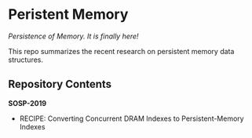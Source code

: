 # Peristent Memory

*Persistence of Memory. It is finally here!*

This repo summarizes the recent research on persistent memory data structures.

## Repository Contents

**SOSP-2019**

  - RECIPE: Converting Concurrent DRAM Indexes to Persistent-Memory Indexes 

